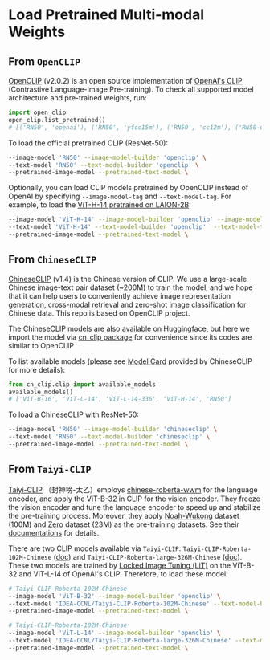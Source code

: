 # Load Pretrained Multi-modal Weights

## From `OpenCLIP`

[OpenCLIP](https://github.com/mlfoundations/open_clip) (v2.0.2) is an open source implementation of [OpenAI's CLIP](https://github.com/openai/CLIP) (Contrastive Language-Image Pre-training). To check all supported model architecture and pre-trained weights, run:

```python
import open_clip
open_clip.list_pretrained()
# [('RN50', 'openai'), ('RN50', 'yfcc15m'), ('RN50', 'cc12m'), ('RN50-quickgelu', 'openai'), ('RN50-quickgelu', 'yfcc15m'), ('RN50-quickgelu', 'cc12m'), ('RN101', 'openai'), ('RN101', 'yfcc15m'), ('RN101-quickgelu', 'openai'), ('RN101-quickgelu', 'yfcc15m'), ('RN50x4', 'openai'), ('RN50x16', 'openai'), ('RN50x64', 'openai'), ('ViT-B-32', 'openai'), ('ViT-B-32', 'laion400m_e31'), ('ViT-B-32', 'laion400m_e32'), ('ViT-B-32', 'laion2b_e16'), ('ViT-B-32', 'laion2b_s34b_b79k'), ('ViT-B-32-quickgelu', 'openai'), ('ViT-B-32-quickgelu', 'laion400m_e31'), ('ViT-B-32-quickgelu', 'laion400m_e32'), ('ViT-B-16', 'openai'), ('ViT-B-16', 'laion400m_e31'), ('ViT-B-16', 'laion400m_e32'), ('ViT-B-16-plus-240', 'laion400m_e31'), ('ViT-B-16-plus-240', 'laion400m_e32'), ('ViT-L-14', 'openai'), ('ViT-L-14', 'laion400m_e31'), ('ViT-L-14', 'laion400m_e32'), ('ViT-L-14', 'laion2b_s32b_b82k'), ('ViT-L-14-336', 'openai'), ('ViT-H-14', 'laion2b_s32b_b79k'), ('ViT-g-14', 'laion2b_s12b_b42k'), ('roberta-ViT-B-32', 'laion2b_s12b_b32k'), ('xlm-roberta-base-ViT-B-32', 'laion5b_s13b_b90k'), ('xlm-roberta-large-ViT-H-14', 'frozen_laion5b_s13b_b90k')]
```

To load the official pretrained CLIP (ResNet-50):

```bash
--image-model 'RN50' --image-model-builder 'openclip' \
--text-model 'RN50' --text-model-builder 'openclip' \
--pretrained-image-model --pretrained-text-model \
```

Optionally, you can load CLIP models pretrained by OpenCLIP instead of OpenAI by specifying `--image-model-tag` and `--text-model-tag`. For example, to load the [ViT-H-14 pretrained on LAION-2B](https://github.com/mlfoundations/open_clip#vit-h14-224x224):

```bash
--image-model 'ViT-H-14' --image-model-builder 'openclip' --image-model-tag 'laion2b_s32b_b79k' \
--text-model 'ViT-H-14' --text-model-builder 'openclip'  --text-model-tag 'laion2b_s32b_b79k' \
--pretrained-image-model --pretrained-text-model \
```

## From `ChineseCLIP` 

[ChineseCLIP](https://github.com/OFA-Sys/Chinese-CLIP) (v1.4) is the Chinese version of CLIP. We use a large-scale Chinese image-text pair dataset (~200M) to train the model, and we hope that it can help users to conveniently achieve image representation generation, cross-modal retrieval and zero-shot image classification for Chinese data. This repo is based on OpenCLIP project.
  
The ChineseCLIP models are also [available on Huggingface](https://huggingface.co/docs/transformers/main/en/model_doc/chinese_clip), but here we import the model via [cn_clip package](https://pypi.org/project/cn-clip/) for convenience since its codes are similar to OpenCLIP
  
To list available models (please see [Model Card](https://github.com/OFA-Sys/Chinese-CLIP/blob/master/README_En.md#model-card) provided by ChineseCLIP for more details):

```python
from cn_clip.clip import available_models
available_models() 
# ['ViT-B-16', 'ViT-L-14', 'ViT-L-14-336', 'ViT-H-14', 'RN50']
```
    
To load a ChineseCLIP with ResNet-50:
```bash
--image-model 'RN50' --image-model-builder 'chineseclip' \
--text-model 'RN50' --text-model-builder 'chineseclip' \
--pretrained-image-model --pretrained-text-model \
```


## From `Taiyi-CLIP` 

[Taiyi-CLIP](https://huggingface.co/IDEA-CCNL/Taiyi-CLIP-Roberta-102M-Chinese) （封神榜-太乙）employs [chinese-roberta-wwm](https://huggingface.co/hfl/chinese-roberta-wwm-ext) for the language encoder, and apply the ViT-B-32 in CLIP for the vision encoder. They freeze the vision encoder and tune the language encoder to speed up and stabilize the pre-training process. Moreover, they apply [Noah-Wukong](https://wukong-dataset.github.io/wukong-dataset/) dataset (100M) and [Zero](https://zero.so.com/) dataset (23M) as the pre-training datasets. See their [documentations](https://fengshenbang-doc.readthedocs.io/zh/latest/docs/%E5%A4%AA%E4%B9%99%E7%B3%BB%E5%88%97/index.html) for details.

  There are two CLIP models available via `Taiyi-CLIP`: `Taiyi-CLIP-Roberta-102M-Chinese` ([doc](https://fengshenbang-doc.readthedocs.io/zh/latest/docs/%E5%A4%AA%E4%B9%99%E7%B3%BB%E5%88%97/Taiyi-CLIP-Roberta-102M-Chinese.html)) and `Taiyi-CLIP-Roberta-large-326M-Chinese` ([doc](https://fengshenbang-doc.readthedocs.io/zh/latest/docs/%E5%A4%AA%E4%B9%99%E7%B3%BB%E5%88%97/Taiyi-CLIP-Roberta-large-326M-Chinese.html)). These two models are trained by [Locked Image Tuning (LiT)](https://arxiv.org/abs/2111.07991) on the ViT-B-32 and ViT-L-14 of OpenAI's CLIP. Therefore, to load these model:

```bash
# Taiyi-CLIP-Roberta-102M-Chinese
--image-model 'ViT-B-32' --image-model-builder 'openclip' \
--text-model 'IDEA-CCNL/Taiyi-CLIP-Roberta-102M-Chinese' --text-model-builder 'huggingface' \
--pretrained-image-model --pretrained-text-model \

# Taiyi-CLIP-Roberta-102M-Chinese
--image-model 'ViT-L-14' --image-model-builder 'openclip' \
--text-model 'IDEA-CCNL/Taiyi-CLIP-Roberta-large-326M-Chinese' --text-model-builder 'huggingface' \
--pretrained-image-model --pretrained-text-model \
```